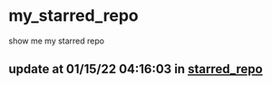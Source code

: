 # my_starred_repo
show me my starred repo

update at 01/15/22 04:16:03 in [starred_repo](./index.html)
---

